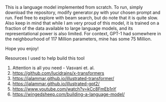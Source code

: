 This is a language model implemented from scratch. To run, simply download the repository, modify generator.py with your chosen prompt and run. Feel free to explore with beam search, but do note that it is quite slow.
Also keep in mind that while I am very proud of this model, it is trained on a fraction of the data available to large language models, and its representational power is also limited. For context, GPT-1 had somewhere in the 
neighbourhood of 117 Million parameters, mine has some 75 Million. 

Hope you enjoy!

Resources I used to help build this tool

1. Attention is all you need - Vasvani et. al.
2. https://github.com/lucidrains/x-transformers
3. https://jalammar.github.io/illustrated-transformer/
4. https://jalammar.github.io/illustrated-gpt2/
5. https://www.youtube.com/watch?v=kCc8FmEb1nY
6. https://wingedsheep.com/building-a-language-model/
